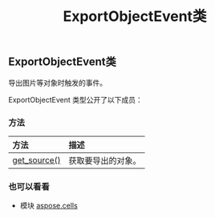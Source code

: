 ﻿---
title: ExportObjectEvent类
second_title: Aspose.Cells for Python via .NET API 参考资料
description:
type: docs
weight: 540
url: /zh/python-net/aspose.cells/exportobjectevent/
is_root: false
---
##  ExportObjectEvent类
导出图片等对象时触发的事件。



ExportObjectEvent 类型公开了以下成员：

### 方法
|方法|描述|
| :- | :- |
| [get_source()](/cells/zh/python-net/aspose.cells/exportobjectevent/get_source/#) |获取要导出的对象。|



### 也可以看看
* 模块 [aspose.cells](..)
